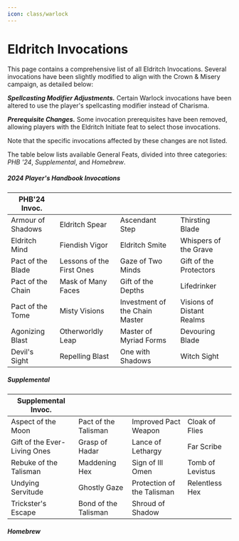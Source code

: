 ```yaml
---
icon: class/warlock
---
```


# Eldritch Invocations

This page contains a comprehensive list of all Eldritch Invocations. Several invocations have been slightly modified to align with the Crown & Misery campaign, as detailed below:

***Spellcasting Modifier Adjustments.*** Certain Warlock invocations have been altered to use the player's spellcasting modifier instead of Charisma.

***Prerequisite Changes.*** Some invocation prerequisites have been removed, allowing players with the Eldritch Initiate feat to select those invocations.

Note that the specific invocations affected by these changes are not listed.

The table below lists available General Feats, divided into three categories: *PHB '24*, *Supplemental*, and *Homebrew*.

##### 2024 Player's Handbook Invocations

| PHB'24 Invoc. |  |  |  |
|---|---|---|---|
| Armour of Shadows | Eldritch Spear | Ascendant Step | Thirsting Blade |
| Eldritch Mind | Fiendish Vigor | Eldritch Smite | Whispers of the Grave |
| Pact of the Blade | Lessons of the First Ones | Gaze of Two Minds | Gift of the Protectors |
| Pact of the Chain | Mask of Many Faces | Gift of the Depths | Lifedrinker |
| Pact of the Tome | Misty Visions | Investment of the Chain Master | Visions of Distant Realms |
| Agonizing Blast | Otherworldly Leap | Master of Myriad Forms | Devouring Blade |
| Devil's Sight | Repelling Blast | One with Shadows | Witch Sight |

##### Supplemental

| Supplemental Invoc. |  |  |  |
|---|---|---|---|
| Aspect of the Moon | Pact of the Talisman | Improved Pact Weapon | Cloak of Flies |
| Gift of the Ever-Living Ones | Grasp of Hadar | Lance of Lethargy | Far Scribe |
| Rebuke of the Talisman | Maddening Hex | Sign of Ill Omen | Tomb of Levistus |
| Undying Servitude | Ghostly Gaze | Protection of the Talisman | Relentless Hex |
| Trickster's Escape | Bond of the Talisman | Shroud of Shadow |  |

##### Homebrew
